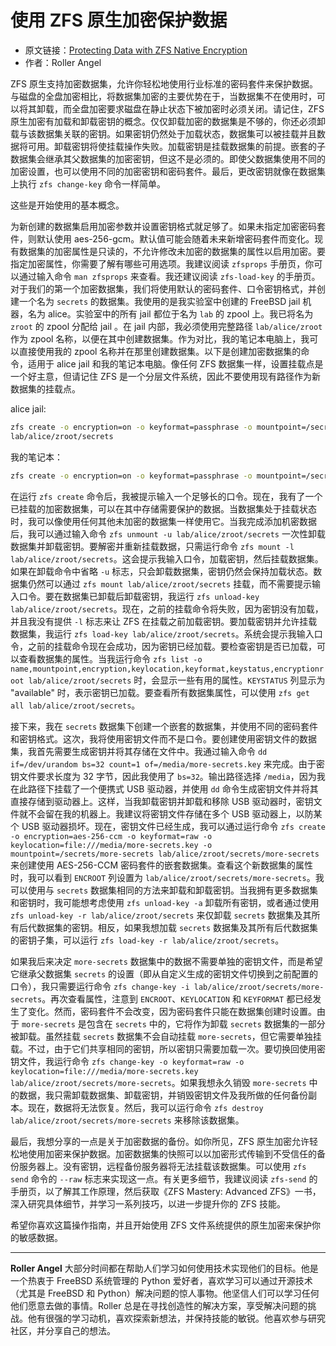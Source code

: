 # 使用 ZFS 原生加密保护数据

- 原文链接：[Protecting Data with ZFS Native Encryption](https://freebsdfoundation.org/our-work/journal/browser-based-edition/storage-and-filesystems/protecting-data-with-zfs-native-encryption/)
- 作者：Roller Angel

ZFS 原生支持加密数据集，允许你轻松地使用行业标准的密码套件来保护数据。与磁盘的全盘加密相比，将数据集加密的主要优势在于，当数据集不在使用时，可以将其卸载，而全盘加密要求磁盘在静止状态下被加密时必须关闭。请记住，ZFS 原生加密有加载和卸载密钥的概念。仅仅卸载加密的数据集是不够的，你还必须卸载与该数据集关联的密钥。如果密钥仍然处于加载状态，数据集可以被挂载并且数据将可用。卸载密钥将使挂载操作失败。加载密钥是挂载数据集的前提。嵌套的子数据集会继承其父数据集的加密密钥，但这不是必须的。即使父数据集使用不同的加密设置，也可以使用不同的加密密钥和密码套件。最后，更改密钥就像在数据集上执行 `zfs change-key` 命令一样简单。

这些是开始使用的基本概念。

为新创建的数据集启用加密参数并设置密钥格式就足够了。如果未指定加密密码套件，则默认使用 aes-256-gcm。默认值可能会随着未来新增密码套件而变化。现有数据集的加密属性是只读的，不允许修改未加密的数据集的属性以启用加密。要指定加密属性，你需要了解有哪些可用选项。我建议阅读 `zfsprops` 手册页，你可以通过输入命令 `man zfsprops` 来查看。我还建议阅读 `zfs-load-key` 的手册页。对于我们的第一个加密数据集，我们将使用默认的密码套件、口令密钥格式，并创建一个名为 `secrets` 的数据集。我使用的是我实验室中创建的 FreeBSD  jail 机器，名为 alice。实验室中的所有 jail 都位于名为 `lab` 的 zpool 上。我已将名为 `zroot` 的 zpool 分配给 jail 。在 jail 内部，我必须使用完整路径 `lab/alice/zroot` 作为 zpool 名称，以便在其中创建数据集。作为对比，我的笔记本电脑上，我可以直接使用我的 zpool 名称并在那里创建数据集。以下是创建加密数据集的命令，适用于 alice  jail 和我的笔记本电脑。像任何 ZFS 数据集一样，设置挂载点是一个好主意，但请记住 ZFS 是一个分层文件系统，因此不要使用现有路径作为新数据集的挂载点。

alice jail:

```sh
zfs create -o encryption=on -o keyformat=passphrase -o mountpoint=/secrets
lab/alice/zroot/secrets
```

我的笔记本：

```sh
zfs create -o encryption=on -o keyformat=passphrase -o mountpoint=/secrets zroot/secrets
```

在运行 `zfs create` 命令后，我被提示输入一个足够长的口令。现在，我有了一个已挂载的加密数据集，可以在其中存储需要保护的数据。当数据集处于挂载状态时，我可以像使用任何其他未加密的数据集一样使用它。当我完成添加机密数据后，我可以通过输入命令 `zfs unmount -u lab/alice/zroot/secrets` 一次性卸载数据集并卸载密钥。要解密并重新挂载数据，只需运行命令 `zfs mount -l lab/alice/zroot/secrets`。这会提示我输入口令，加载密钥，然后挂载数据集。如果在卸载命令中省略 `-u` 标志，只会卸载数据集，密钥仍然会保持加载状态。数据集仍然可以通过 `zfs mount lab/alice/zroot/secrets` 挂载，而不需要提示输入口令。要在数据集已卸载后卸载密钥，我运行 `zfs unload-key lab/alice/zroot/secrets`。现在，之前的挂载命令将失败，因为密钥没有加载，并且我没有提供 `-l` 标志来让 ZFS 在挂载之前加载密钥。要加载密钥并允许挂载数据集，我运行 `zfs load-key lab/alice/zroot/secrets`。系统会提示我输入口令，之前的挂载命令现在会成功，因为密钥已经加载。要检查密钥是否已加载，可以查看数据集的属性。当我运行命令 `zfs list -o name,mountpoint,encryption,keylocation,keyformat,keystatus,encryptionroot lab/alice/zroot/secrets` 时，会显示一些有用的属性。`KEYSTATUS` 列显示为 "available" 时，表示密钥已加载。要查看所有数据集属性，可以使用 `zfs get all lab/alice/zroot/secrets`。

接下来，我在 `secrets` 数据集下创建一个嵌套的数据集，并使用不同的密码套件和密钥格式。这次，我将使用密钥文件而不是口令。要创建使用密钥文件的数据集，我首先需要生成密钥并将其存储在文件中。我通过输入命令 `dd if=/dev/urandom bs=32 count=1 of=/media/more-secrets.key` 来完成。由于密钥文件要求长度为 32 字节，因此我使用了 `bs=32`。输出路径选择 `/media`，因为我在此路径下挂载了一个便携式 USB 驱动器，并使用 `dd` 命令生成密钥文件并将其直接存储到驱动器上。这样，当我卸载密钥并卸载和移除 USB 驱动器时，密钥文件就不会留在我的机器上。我建议将密钥文件存储在多个 USB 驱动器上，以防某个 USB 驱动器损坏。现在，密钥文件已经生成，我可以通过运行命令 `zfs create -o encryption=aes-256-ccm -o keyformat=raw -o keylocation=file:///media/more-secrets.key -o mountpoint=/secrets/more-secrets lab/alice/zroot/secrets/more-secrets` 来创建使用 AES-256-CCM 密码套件的嵌套数据集。查看这个新数据集的属性时，我可以看到 `ENCROOT` 列设置为 `lab/alice/zroot/secrets/more-secrets`。我可以使用与 `secrets` 数据集相同的方法来卸载和卸载密钥。当我拥有更多数据集和密钥时，我可能想考虑使用 `zfs unload-key -a` 卸载所有密钥，或者通过使用 `zfs unload-key -r lab/alice/zroot/secrets` 来仅卸载 `secrets` 数据集及其所有后代数据集的密钥。相反，如果我想加载 `secrets` 数据集及其所有后代数据集的密钥子集，可以运行 `zfs load-key -r lab/alice/zroot/secrets`。

如果我后来决定 `more-secrets` 数据集中的数据不需要单独的密钥文件，而是希望它继承父数据集 `secrets` 的设置（即从自定义生成的密钥文件切换到之前配置的口令），我只需要运行命令 `zfs change-key -i lab/alice/zroot/secrets/more-secrets`。再次查看属性，注意到 `ENCROOT`、`KEYLOCATION` 和 `KEYFORMAT` 都已经发生了变化。然而，密码套件不会改变，因为密码套件只能在数据集创建时设置。由于 `more-secrets` 是包含在 `secrets` 中的，它将作为卸载 `secrets` 数据集的一部分被卸载。虽然挂载 `secrets` 数据集不会自动挂载 `more-secrets`，但它需要单独挂载。不过，由于它们共享相同的密钥，所以密钥只需要加载一次。要切换回使用密钥文件，我运行命令 `zfs change-key -o keyformat=raw -o keylocation=file:///media/more-secrets.key lab/alice/zroot/secrets/more-secrets`。如果我想永久销毁 `more-secrets` 中的数据，我只需卸载数据集、卸载密钥，并销毁密钥文件及我所做的任何备份副本。现在，数据将无法恢复。然后，我可以运行命令 `zfs destroy lab/alice/zroot/secrets/more-secrets` 来移除该数据集。

最后，我想分享的一点是关于加密数据的备份。如你所见，ZFS 原生加密允许轻松地使用加密来保护数据。加密数据集的快照可以以加密形式传输到不受信任的备份服务器上。没有密钥，远程备份服务器将无法挂载该数据集。可以使用 `zfs send` 命令的 `--raw` 标志来实现这一点。有关更多细节，我建议阅读 `zfs-send` 的手册页，以了解其工作原理，然后获取《ZFS Mastery: Advanced ZFS》一书，深入研究具体细节，并学习一系列技巧，以进一步提升你的 ZFS 技能。

希望你喜欢这篇操作指南，并且开始使用 ZFS 文件系统提供的原生加密来保护你的敏感数据。

---

**Roller Angel** 大部分时间都在帮助人们学习如何使用技术实现他们的目标。他是一个热衷于 FreeBSD 系统管理的 Python 爱好者，喜欢学习可以通过开源技术（尤其是 FreeBSD 和 Python）解决问题的惊人事物。他坚信人们可以学习任何他们愿意去做的事情。Roller 总是在寻找创造性的解决方案，享受解决问题的挑战。他有很强的学习动机，喜欢探索新想法，并保持技能的敏锐。他喜欢参与研究社区，并分享自己的想法。
